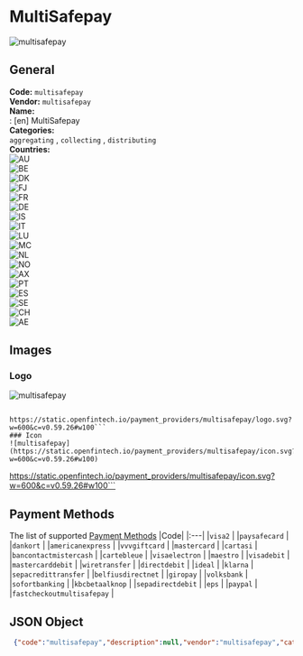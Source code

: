 # MultiSafepay 
![multisafepay](https://static.openfintech.io/payment_providers/multisafepay/logo.svg?w=600&c=v0.59.26#w100)  
## General 
**Code:** `multisafepay`  
**Vendor:** `multisafepay`  
**Name:**  
:	[en] MultiSafepay  
**Categories:**  
`aggregating`  , `collecting`  , `distributing`  
**Countries:**  
![AU](https://cdnjs.cloudflare.com/ajax/libs/flag-icon-css/3.3.0/flags/4x3/AU.svg#w24)  
![BE](https://cdnjs.cloudflare.com/ajax/libs/flag-icon-css/3.3.0/flags/4x3/BE.svg#w24)  
![DK](https://cdnjs.cloudflare.com/ajax/libs/flag-icon-css/3.3.0/flags/4x3/DK.svg#w24)  
![FJ](https://cdnjs.cloudflare.com/ajax/libs/flag-icon-css/3.3.0/flags/4x3/FJ.svg#w24)  
![FR](https://cdnjs.cloudflare.com/ajax/libs/flag-icon-css/3.3.0/flags/4x3/FR.svg#w24)  
![DE](https://cdnjs.cloudflare.com/ajax/libs/flag-icon-css/3.3.0/flags/4x3/DE.svg#w24)  
![IS](https://cdnjs.cloudflare.com/ajax/libs/flag-icon-css/3.3.0/flags/4x3/IS.svg#w24)  
![IT](https://cdnjs.cloudflare.com/ajax/libs/flag-icon-css/3.3.0/flags/4x3/IT.svg#w24)  
![LU](https://cdnjs.cloudflare.com/ajax/libs/flag-icon-css/3.3.0/flags/4x3/LU.svg#w24)  
![MC](https://cdnjs.cloudflare.com/ajax/libs/flag-icon-css/3.3.0/flags/4x3/MC.svg#w24)  
![NL](https://cdnjs.cloudflare.com/ajax/libs/flag-icon-css/3.3.0/flags/4x3/NL.svg#w24)  
![NO](https://cdnjs.cloudflare.com/ajax/libs/flag-icon-css/3.3.0/flags/4x3/NO.svg#w24)  
![AX](https://cdnjs.cloudflare.com/ajax/libs/flag-icon-css/3.3.0/flags/4x3/AX.svg#w24)  
![PT](https://cdnjs.cloudflare.com/ajax/libs/flag-icon-css/3.3.0/flags/4x3/PT.svg#w24)  
![ES](https://cdnjs.cloudflare.com/ajax/libs/flag-icon-css/3.3.0/flags/4x3/ES.svg#w24)  
![SE](https://cdnjs.cloudflare.com/ajax/libs/flag-icon-css/3.3.0/flags/4x3/SE.svg#w24)  
![CH](https://cdnjs.cloudflare.com/ajax/libs/flag-icon-css/3.3.0/flags/4x3/CH.svg#w24)  
![AE](https://cdnjs.cloudflare.com/ajax/libs/flag-icon-css/3.3.0/flags/4x3/AE.svg#w24)  
 
## Images 
### Logo 
![multisafepay](https://static.openfintech.io/payment_providers/multisafepay/logo.svg?w=600&c=v0.59.26#w100)  
```
 https://static.openfintech.io/payment_providers/multisafepay/logo.svg?w=600&c=v0.59.26#w100```  
### Icon 
![multisafepay](https://static.openfintech.io/payment_providers/multisafepay/icon.svg?w=600&c=v0.59.26#w100)  
```
 https://static.openfintech.io/payment_providers/multisafepay/icon.svg?w=600&c=v0.59.26#w100```  
## Payment Methods 
The list of supported  [Payment Methods](#) 
|Code| 
|:---| 
|`visa2` | 
|`paysafecard` | 
|`dankort` | 
|`americanexpress` | 
|`vvvgiftcard` | 
|`mastercard` | 
|`cartasi` | 
|`bancontactmistercash` | 
|`cartebleue` | 
|`visaelectron` | 
|`maestro` | 
|`visadebit` | 
|`mastercarddebit` | 
|`wiretransfer` | 
|`directdebit` | 
|`ideal` | 
|`klarna` | 
|`sepacredittransfer` | 
|`belfiusdirectnet` | 
|`giropay` | 
|`volksbank` | 
|`sofortbanking` | 
|`kbcbetaalknop` | 
|`sepadirectdebit` | 
|`eps` | 
|`paypal` | 
|`fastcheckoutmultisafepay` | 
 
## JSON Object 
```json
 {"code":"multisafepay","description":null,"vendor":"multisafepay","categories":["aggregating","collecting","distributing"],"countries":["AU","BE","DK","FJ","FR","DE","IS","IT","LU","MC","NL","NO","AX","PT","ES","SE","CH","AE"],"payment_method":["visa2","paysafecard","dankort","americanexpress","vvvgiftcard","mastercard","cartasi","bancontactmistercash","cartebleue","visaelectron","maestro","visadebit","mastercarddebit","wiretransfer","directdebit","ideal","klarna","sepacredittransfer","belfiusdirectnet","giropay","volksbank","sofortbanking","kbcbetaalknop","sepadirectdebit","eps","paypal","fastcheckoutmultisafepay"],"payout_method":null,"metadata":{"about_payments_code":"multisafepay"},"name":{"en":"MultiSafepay"}}```  

